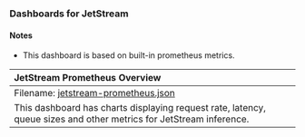 ### Dashboards for JetStream

#### Notes

- This dashboard is based on built-in prometheus metrics.

|JetStream Prometheus Overview|
|:------------------|
|Filename: [jetstream-prometheus.json](jetstream-prometheus.json)|
|This dashboard has charts displaying request rate, latency, queue sizes and other metrics for JetStream inference.|
